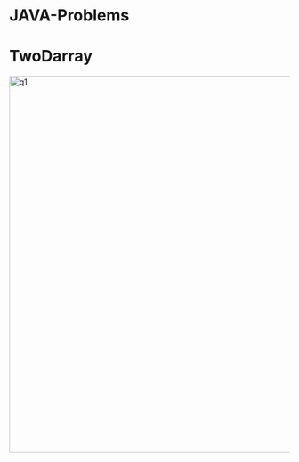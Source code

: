 # JAVA-Problems


# TwoDarray

<img width="677" alt="q1" src="https://user-images.githubusercontent.com/113442299/204101855-03a83ad0-0885-4cc5-abc2-365552f1aa29.png">
